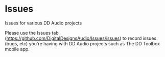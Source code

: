 # Issues
Issues for various DD Audio projects

Please use the Issues tab (https://github.com/DigitalDesignsAudio/Issues/issues) to record issues (bugs, etc) you're having with DD Audio projects such as The DD Toolbox mobile app.

